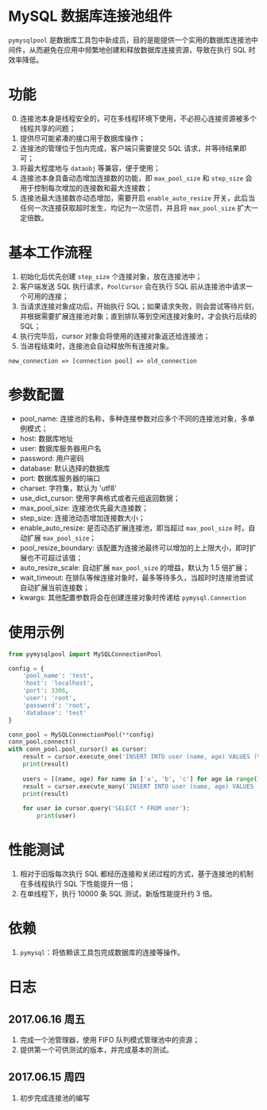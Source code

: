 # MySQL 数据库连接池组件

`pymysqlpool` 是数据库工具包中新成员，目的是能提供一个实用的数据库连接池中间件，从而避免在应用中频繁地创建和释放数据库连接资源，导致在执行 SQL 时效率降低。

# 功能

0. 连接池本身是线程安全的，可在多线程环境下使用，不必担心连接资源被多个线程共享的问题；
1. 提供尽可能紧凑的接口用于数据库操作；
2. 连接池的管理位于包内完成，客户端只需要提交 SQL 请求，并等待结果即可；
3. 将最大程度地与 `dataobj` 等兼容，便于使用；
4. 连接池本身具备动态增加连接数的功能，即 `max_pool_size` 和 `step_size` 会用于控制每次增加的连接数和最大连接数；
5. 连接池最大连接数亦动态增加，需要开启 `enable_auto_resize` 开关，此后当任何一次连接获取超时发生，均记为一次惩罚，并且将 `max_pool_size` 扩大一定倍数。

# 基本工作流程

1. 初始化后优先创建 `step_size` 个连接对象，放在连接池中；
1. 客户端发送 SQL 执行请求，`PoolCursor` 会在执行 SQL 前从连接池中请求一个可用的连接；
1. 当请求连接对象成功后，开始执行 SQL；如果请求失败，则会尝试等待片刻，并根据需要扩展连接池对象；直到排队等到空闲连接对象时，才会执行后续的 SQL；
1. 执行完毕后，cursor 对象会将使用的连接对象返还给连接池；
1. 当进程结束时，连接池会自动释放所有连接对象。

```
new_connection => [connection pool] => old_connection
```

# 参数配置

- pool_name: 连接池的名称，多种连接参数对应多个不同的连接池对象，多单例模式；
- host: 数据库地址
- user: 数据库服务器用户名
- password: 用户密码
- database: 默认选择的数据库
- port: 数据库服务器的端口
- charset: 字符集，默认为 'utf8'
- use_dict_cursor: 使用字典格式或者元组返回数据；
- max_pool_size: 连接池优先最大连接数；
- step_size: 连接池动态增加连接数大小；
- enable_auto_resize: 是否动态扩展连接池，即当超过 `max_pool_size` 时，自动扩展 `max_pool_size`；
- pool_resize_boundary: 该配置为连接池最终可以增加的上上限大小，即时扩展也不可超过该值；
- auto_resize_scale: 自动扩展 `max_pool_size` 的增益，默认为 1.5 倍扩展；
- wait_timeout: 在排队等候连接对象时，最多等待多久，当超时时连接池尝试自动扩展当前连接数；
- kwargs: 其他配置参数将会在创建连接对象时传递给 `pymysql.Connection`

# 使用示例

```python
from pymysqlpool import MySQLConnectionPool

config = {
    'pool_name': 'test',
    'host': 'localhost',
    'port': 3306,
    'user': 'root',
    'password': 'root',
    'database': 'test'
}

conn_pool = MySQLConnectionPool(**config)
conn_pool.connect()
with conn_pool.pool_cursor() as cursor:
    result = cursor.execute_one('INSERT INTO user (name, age) VALUES (%s, %s)', ('test', 20))
    print(result)
    
    users = [(name, age) for name in ['a', 'b', 'c'] for age in range(10, 30)]
    result = cursor.execute_many('INSERT INTO user (name, age) VALUES (%s, %s)', users)
    print(result)
    
    for user in cursor.query('SELECT * FROM user'):
        print(user)
```

# 性能测试

1. 相对于旧版每次执行 SQL 都经历连接和关闭过程的方式，基于连接池的机制在多线程执行 SQL 下性能提升一倍；
1. 在单线程下，执行 10000 条 SQL 测试，新版性能提升约 3 倍。

# 依赖
1. `pymysql`：将依赖该工具包完成数据库的连接等操作。

# 日志

## 2017.06.16 周五
1. 完成一个池管理器，使用 FIFO 队列模式管理池中的资源；
1. 提供第一个可供测试的版本，并完成基本的测试。

## 2017.06.15 周四
1. 初步完成连接池的编写